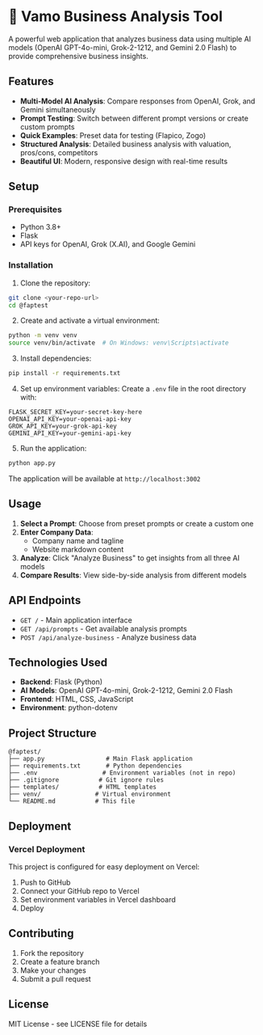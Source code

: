 # 🍍 Vamo Business Analysis Tool

A powerful web application that analyzes business data using multiple AI models (OpenAI GPT-4o-mini, Grok-2-1212, and Gemini 2.0 Flash) to provide comprehensive business insights.

## Features

- **Multi-Model AI Analysis**: Compare responses from OpenAI, Grok, and Gemini simultaneously
- **Prompt Testing**: Switch between different prompt versions or create custom prompts
- **Quick Examples**: Preset data for testing (Flapico, Zogo)
- **Structured Analysis**: Detailed business analysis with valuation, pros/cons, competitors
- **Beautiful UI**: Modern, responsive design with real-time results

## Setup

### Prerequisites

- Python 3.8+
- Flask
- API keys for OpenAI, Grok (X.AI), and Google Gemini

### Installation

1. Clone the repository:
```bash
git clone <your-repo-url>
cd @faptest
```

2. Create and activate a virtual environment:
```bash
python -m venv venv
source venv/bin/activate  # On Windows: venv\Scripts\activate
```

3. Install dependencies:
```bash
pip install -r requirements.txt
```

4. Set up environment variables:
Create a `.env` file in the root directory with:
```
FLASK_SECRET_KEY=your-secret-key-here
OPENAI_API_KEY=your-openai-api-key
GROK_API_KEY=your-grok-api-key
GEMINI_API_KEY=your-gemini-api-key
```

5. Run the application:
```bash
python app.py
```

The application will be available at `http://localhost:3002`

## Usage

1. **Select a Prompt**: Choose from preset prompts or create a custom one
2. **Enter Company Data**: 
   - Company name and tagline
   - Website markdown content
3. **Analyze**: Click "Analyze Business" to get insights from all three AI models
4. **Compare Results**: View side-by-side analysis from different models

## API Endpoints

- `GET /` - Main application interface
- `GET /api/prompts` - Get available analysis prompts
- `POST /api/analyze-business` - Analyze business data

## Technologies Used

- **Backend**: Flask (Python)
- **AI Models**: OpenAI GPT-4o-mini, Grok-2-1212, Gemini 2.0 Flash
- **Frontend**: HTML, CSS, JavaScript
- **Environment**: python-dotenv

## Project Structure

```
@faptest/
├── app.py                 # Main Flask application
├── requirements.txt       # Python dependencies
├── .env                  # Environment variables (not in repo)
├── .gitignore           # Git ignore rules
├── templates/           # HTML templates
├── venv/               # Virtual environment
└── README.md           # This file
```

## Deployment

### Vercel Deployment

This project is configured for easy deployment on Vercel:

1. Push to GitHub
2. Connect your GitHub repo to Vercel
3. Set environment variables in Vercel dashboard
4. Deploy

## Contributing

1. Fork the repository
2. Create a feature branch
3. Make your changes
4. Submit a pull request

## License

MIT License - see LICENSE file for details 